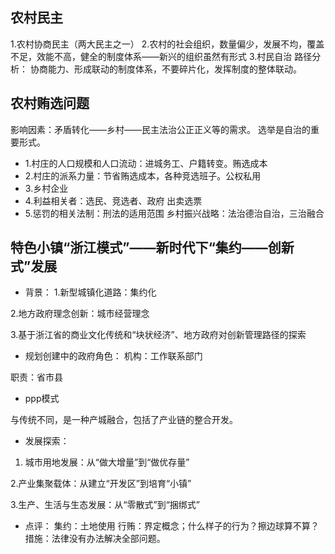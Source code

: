 ## 农村民主
1.农村协商民主（两大民主之一）
2.农村的社会组织，数量偏少，发展不均，覆盖不足，效能不高，健全的制度体系——新兴的组织虽然有形式
3.村民自治
路径分析：
协商能力、形成联动的制度体系，不要碎片化，发挥制度的整体联动。

## 农村贿选问题
影响因素：矛盾转化——乡村——民主法治公正正义等的需求。
选举是自治的重要形式。
- 1.村庄的人口规模和人口流动：进城务工、户籍转变。贿选成本
- 2.村庄的派系力量：节省贿选成本，各种竞选班子。公权私用
- 3.乡村企业
- 4.利益相关者：选民、竞选者、政府 出卖选票
- 5.惩罚的相关法制：刑法的适用范围
乡村振兴战略：法治德治自治，三治融合
## 特色小镇“浙江模式”——新时代下“集约——创新式”发展
- 背景：
1.新型城镇化道路：集约化

2.地方政府理念创新：城市经营理念

3.基于浙江省的商业文化传统和“块状经济”、地方政府对创新管理路径的探索
- 规划创建中的政府角色：
机构：工作联系部门

职责：省市县
- ppp模式

与传统不同，是一种产城融合，包括了产业链的整合开发。

- 发展探索：
1. 城市用地发展：从“做大增量”到“做优存量”

2.产业集聚载体：从建立“开发区”到培育“小镇”

3.生产、生活与生态发展：从“零散式”到“捆绑式”


- 点评：
集约：土地使用
行贿：界定概念；什么样子的行为？擦边球算不算？
措施：法律没有办法解决全部问题。


